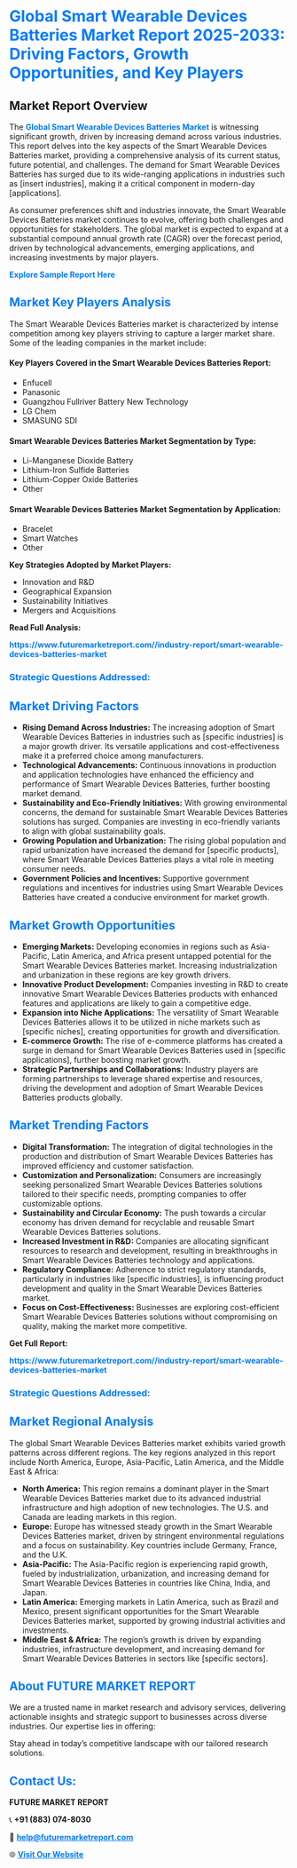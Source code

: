 <h1 style="color: #007BFF;">Global Smart Wearable Devices Batteries Market Report 2025-2033: Driving Factors, Growth Opportunities, and Key Players</h1>

<section id="overview">
<h2>Market Report Overview</h2>
<p>The <a href="https://www.futuremarketreport.com//industry-report/smart-wearable-devices-batteries-market" style="color: #007BFF; text-decoration: none;"><strong>Global Smart Wearable Devices Batteries Market</strong></a> is witnessing significant growth, driven by increasing demand across various industries. This report delves into the key aspects of the Smart Wearable Devices Batteries market, providing a comprehensive analysis of its current status, future potential, and challenges. The demand for Smart Wearable Devices Batteries has surged due to its wide-ranging applications in industries such as [insert industries], making it a critical component in modern-day [applications].</p>
<p>As consumer preferences shift and industries innovate, the Smart Wearable Devices Batteries market continues to evolve, offering both challenges and opportunities for stakeholders. The global market is expected to expand at a substantial compound annual growth rate (CAGR) over the forecast period, driven by technological advancements, emerging applications, and increasing investments by major players.</p>
</section>

<section id="overview">
<p><a href="https://www.futuremarketreport.com//request-sample/reportId=75410" style="color: #007BFF; text-decoration: none;"><strong>Explore Sample Report Here</strong></a></p>
</section>

<section id="key-players">
<h2 style="color: #007BFF;">Market Key Players Analysis</h2>
<p>The Smart Wearable Devices Batteries market is characterized by intense competition among key players striving to capture a larger market share. Some of the leading companies in the market include:</p>
<h4>Key Players Covered in the Smart Wearable Devices Batteries Report:</h4>
<ul><li>Enfucell</li><li>Panasonic</li><li>Guangzhou Fullriver Battery New Technology</li><li>LG Chem</li><li>SMASUNG SDI</li></ul>
<h4>Smart Wearable Devices Batteries Market Segmentation by Type:</h4>
<ul><li>Li-Manganese Dioxide Battery</li><li>Lithium-Iron Sulfide Batteries</li><li>Lithium-Copper Oxide Batteries</li><li>Other</li></ul>

<h4>Smart Wearable Devices Batteries Market Segmentation by Application:</h4>
<ul><li>Bracelet</li><li>Smart Watches</li><li>Other</li></ul>
<p><strong>Key Strategies Adopted by Market Players:</strong></p>
<ul>
<li>Innovation and R&D</li>
<li>Geographical Expansion</li>
<li>Sustainability Initiatives</li>
<li>Mergers and Acquisitions</li>
</ul>
</section>

<section>
<p><strong>Read Full Analysis: </strong></p><a href="https://www.futuremarketreport.com//industry-report/smart-wearable-devices-batteries-market" style="color: #007BFF; text-decoration: none;"><strong>https://www.futuremarketreport.com//industry-report/smart-wearable-devices-batteries-market</strong></a>
<h3 style="color: #007BFF;">Strategic Questions Addressed:</h3>
</section>

<section id="driving-factors">
<h2 style="color: #007BFF;">Market Driving Factors</h2>
<ul>
<li><strong>Rising Demand Across Industries:</strong> The increasing adoption of Smart Wearable Devices Batteries in industries such as [specific industries] is a major growth driver. Its versatile applications and cost-effectiveness make it a preferred choice among manufacturers.</li>
<li><strong>Technological Advancements:</strong> Continuous innovations in production and application technologies have enhanced the efficiency and performance of Smart Wearable Devices Batteries, further boosting market demand.</li>
<li><strong>Sustainability and Eco-Friendly Initiatives:</strong> With growing environmental concerns, the demand for sustainable Smart Wearable Devices Batteries solutions has surged. Companies are investing in eco-friendly variants to align with global sustainability goals.</li>
<li><strong>Growing Population and Urbanization:</strong> The rising global population and rapid urbanization have increased the demand for [specific products], where Smart Wearable Devices Batteries plays a vital role in meeting consumer needs.</li>
<li><strong>Government Policies and Incentives:</strong> Supportive government regulations and incentives for industries using Smart Wearable Devices Batteries have created a conducive environment for market growth.</li>
</ul>
</section>

<section id="growth-opportunities">
<h2 style="color: #007BFF;">Market Growth Opportunities</h2>
<ul>
<li><strong>Emerging Markets:</strong> Developing economies in regions such as Asia-Pacific, Latin America, and Africa present untapped potential for the Smart Wearable Devices Batteries market. Increasing industrialization and urbanization in these regions are key growth drivers.</li>
<li><strong>Innovative Product Development:</strong> Companies investing in R&D to create innovative Smart Wearable Devices Batteries products with enhanced features and applications are likely to gain a competitive edge.</li>
<li><strong>Expansion into Niche Applications:</strong> The versatility of Smart Wearable Devices Batteries allows it to be utilized in niche markets such as [specific niches], creating opportunities for growth and diversification.</li>
<li><strong>E-commerce Growth:</strong> The rise of e-commerce platforms has created a surge in demand for Smart Wearable Devices Batteries used in [specific applications], further boosting market growth.</li>
<li><strong>Strategic Partnerships and Collaborations:</strong> Industry players are forming partnerships to leverage shared expertise and resources, driving the development and adoption of Smart Wearable Devices Batteries products globally.</li>
</ul>
</section>

<section id="trending-factors">
<h2 style="color: #007BFF;">Market Trending Factors</h2>
<ul>
<li><strong>Digital Transformation:</strong> The integration of digital technologies in the production and distribution of Smart Wearable Devices Batteries has improved efficiency and customer satisfaction.</li>
<li><strong>Customization and Personalization:</strong> Consumers are increasingly seeking personalized Smart Wearable Devices Batteries solutions tailored to their specific needs, prompting companies to offer customizable options.</li>
<li><strong>Sustainability and Circular Economy:</strong> The push towards a circular economy has driven demand for recyclable and reusable Smart Wearable Devices Batteries solutions.</li>
<li><strong>Increased Investment in R&D:</strong> Companies are allocating significant resources to research and development, resulting in breakthroughs in Smart Wearable Devices Batteries technology and applications.</li>
<li><strong>Regulatory Compliance:</strong> Adherence to strict regulatory standards, particularly in industries like [specific industries], is influencing product development and quality in the Smart Wearable Devices Batteries market.</li>
<li><strong>Focus on Cost-Effectiveness:</strong> Businesses are exploring cost-efficient Smart Wearable Devices Batteries solutions without compromising on quality, making the market more competitive.</li>
</ul>
</section>

<section>
<p><strong>Get Full Report: </strong></p><a href="https://www.futuremarketreport.com//industry-report/smart-wearable-devices-batteries-market" style="color: #007BFF; text-decoration: none;"><strong>https://www.futuremarketreport.com//industry-report/smart-wearable-devices-batteries-market</strong></a>
<h3 style="color: #007BFF;">Strategic Questions Addressed:</h3>
</section>


<section id="regional-analysis">
<h2 style="color: #007BFF;">Market Regional Analysis</h2>
<p>The global Smart Wearable Devices Batteries market exhibits varied growth patterns across different regions. The key regions analyzed in this report include North America, Europe, Asia-Pacific, Latin America, and the Middle East & Africa:</p>
<ul>
<li><strong>North America:</strong> This region remains a dominant player in the Smart Wearable Devices Batteries market due to its advanced industrial infrastructure and high adoption of new technologies. The U.S. and Canada are leading markets in this region.</li>
<li><strong>Europe:</strong> Europe has witnessed steady growth in the Smart Wearable Devices Batteries market, driven by stringent environmental regulations and a focus on sustainability. Key countries include Germany, France, and the U.K.</li>
<li><strong>Asia-Pacific:</strong> The Asia-Pacific region is experiencing rapid growth, fueled by industrialization, urbanization, and increasing demand for Smart Wearable Devices Batteries in countries like China, India, and Japan.</li>
<li><strong>Latin America:</strong> Emerging markets in Latin America, such as Brazil and Mexico, present significant opportunities for the Smart Wearable Devices Batteries market, supported by growing industrial activities and investments.</li>
<li><strong>Middle East & Africa:</strong> The region’s growth is driven by expanding industries, infrastructure development, and increasing demand for Smart Wearable Devices Batteries in sectors like [specific sectors].</li>
</ul>
</section>

<footer>
<h2 style="color: #007BFF;">About FUTURE MARKET REPORT</h2>
<p>We are a trusted name in market research and advisory services, delivering actionable insights and strategic support to businesses across diverse industries. Our expertise lies in offering:</p>

<p>Stay ahead in today’s competitive landscape with our tailored research solutions.</p>

<h2 style="color: #007BFF;">Contact Us:</h2>
<p><strong>FUTURE MARKET REPORT</strong></p>
<p>📞 <strong>+91 (883) 074-8030</strong></p>
<p>📧 <strong><a href="mailto:help@futuremarketreport.com" style="color: #007BFF;">help@futuremarketreport.com</a></strong></p>
<p>🌐 <strong><a href="https://www.futuremarketreport.com/" style="color: #007BFF;">Visit Our Website</a></strong></p>
</footer>